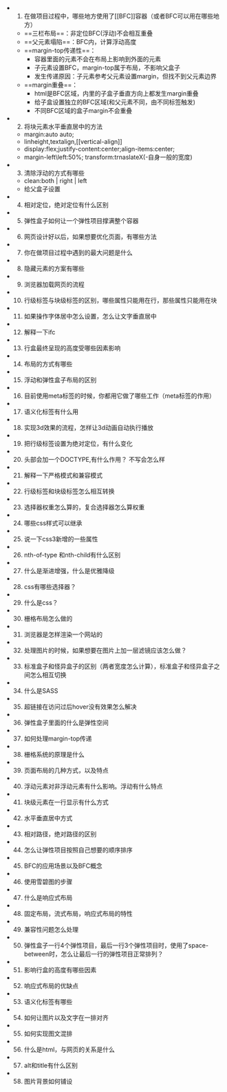 - 1. 在做项目过程中，哪些地方使用了[[BFC]]容器（或者BFC可以用在哪些地方）
	- ==三栏布局==：非定位BFC(浮动)不会相互重叠
	- ==父元素塌陷==：BFC内，计算浮动高度
	- ==margin-top传递性==：
		- 容器里面的元素不会在布局上影响到外面的元素
		- 子元素设置BFC，margin-top属于布局，不影响父盒子
		- 发生传递原因：子元素参考父元素设置margin，但找不到父元素边界
	- ==margin重叠==：
		- html是BFC区域，内里的子盒子垂直方向上都发生margin重叠
		- 给子盒设置独立的BFC区域(和父元素不同，由不同标签触发)
		- 不同BFC区域的盒子margin不会重叠
- 2. 将块元素水平垂直居中的方法
	- margin:auto auto;
	- linheight,textalign,[[vertical-align]]
	- display:flex;justify-content:center;align-items:center;
	- margin-left\left:50%; transform:trnaslateX(-自身一般的宽度)
- 3. 清除浮动的方式有哪些
	- clean:both | right | left
	- 给父盒子设置
- 4. 相对定位，绝对定位有什么区别
- 5. 弹性盒子如何让一个弹性项目撑满整个容器
- 6. 网页设计好以后，如果想要优化页面，有哪些方法
- 7. 你在做项目过程中遇到的最大问题是什么
- 8. 隐藏元素的方案有哪些
- 9. 浏览器加载网页的流程
- 10. 行级标签与块级标签的区别，哪些属性只能用在行，那些属性只能用在块
- 11. 如果操作字体居中怎么设置，怎么让文字垂直居中
- 12. 解释一下ifc
- 13. 行盒最终呈现的高度受哪些因素影响
- 14. 布局的方式有哪些
- 15. 浮动和弹性盒子布局的区别
- 16. 目前使用meta标签的时候，你都用它做了哪些工作（meta标签的作用）
- 17. 语义化标签有什么用
- 18. 实现3d效果的流程，怎样让3d动画自动执行播放
- 19. 把行级标签设置为绝对定位，有什么变化
- 20. 头部会加一个DOCTYPE,有什么作用？ 不写会怎么样
- 21. 解释一下严格模式和兼容模式
- 22. 行级标签和块级标签怎么相互转换
- 23. 选择器权重怎么算的，复合选择器怎么算权重
- 24. 哪些css样式可以继承
- 25. 说一下css3新增的一些属性
- 26. nth-of-type 和nth-child有什么区别
- 27. 什么是渐进增强，什么是优雅降级
- 28. css有哪些选择器？
- 29. 什么是css？
- 30. 栅格布局怎么做的
- 31. 浏览器是怎样渲染一个网站的
- 32. 处理图片的时候，如果想要在图片上加一层滤镜应该怎么做？
- 33. 标准盒子和怪异盒子的区别（两者宽度怎么计算），标准盒子和怪异盒子之间怎么相互切换
- 34. 什么是SASS
- 35. 超链接在访问过后hover没有效果怎么解决
- 36. 弹性盒子里面的什么是弹性空间
- 37. 如何处理margin-top传递
- 38. 栅格系统的原理是什么
- 39. 页面布局的几种方式，以及特点
- 40. 浮动元素对非浮动元素有什么影响。浮动有什么特点
- 41. 块级元素在一行显示有什么方式
- 42. 水平垂直居中方式
- 43. 相对路径，绝对路径的区别
- 44. 怎么让弹性项目按照自己想要的顺序排序
- 45. BFC的应用场景以及BFC概念
- 46. 使用雪碧图的步骤
- 47. 什么是响应式布局
- 48. 固定布局，流式布局，响应式布局的特性
- 49. 兼容性问题怎么处理
- 50. 弹性盒子一行4个弹性项目，最后一行3个弹性项目时，使用了space-between时，怎么让最后一行的弹性项目正常排列？
- 51. 影响行盒的高度有哪些因素
- 52. 响应式布局的优缺点
- 53. 语义化标签有哪些
- 54. 如何让图片以及文字在一排对齐
- 55. 如何实现图文混排
- 56. 什么是html，与网页的关系是什么
- 57. alt和title有什么区别
- 58. 图片背景如何铺设